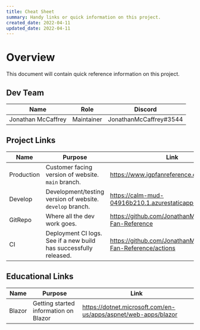 ```yaml
---
title: Cheat Sheet 
summary: Handy links or quick information on this project. 
created_date: 2022-04-11 
updated_date: 2022-04-11
---
```


# Overview

This document will contain quick reference information on this project.

## Dev Team

| Name               | Role       | Discord                |
|--------------------|------------|------------------------|
| Jonathan McCaffrey | Maintainer | JonathanMcCaffrey#3544 |

## Project Links

| Name       | Purpose                                                           | Link                                                           |
|------------|-------------------------------------------------------------------|----------------------------------------------------------------|
| Production | Customer facing version of website. `main` branch.                | https://www.igpfanreference.com/                               |
| Develop    | Development/testing version of website. `develop` branch.         | https://calm-mud-04916b210.1.azurestaticapps.net/              |
| GitRepo    | Where all the dev work goes.                                      | https://github.com/JonathanMcCaffrey/IGP-Fan-Reference         |
| CI         | Deployment CI logs. See if a new build has successfully released. | https://github.com/JonathanMcCaffrey/IGP-Fan-Reference/actions |

## Educational Links

| Name   | Purpose                               | Link                                                           |
|--------|---------------------------------------|----------------------------------------------------------------|
| Blazor | Getting started information on Blazor | https://dotnet.microsoft.com/en-us/apps/aspnet/web-apps/blazor |
